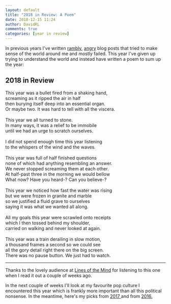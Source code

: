 ```yaml
---  
layout: default  
title: "2018 in Review: A Poem"
date: 2018-12-15 11:24  
author: DavidRL  
comments: true  
categories: [year in review]  
---  
```


In previous years I've written <a href="/2016-the-year-the-internet-took-over/">rambly</a>, <a href="/2017-review-laughing-naked-emperor/">angry</a> blog posts that tried to make sense of the world around me and mostly failed. This year I've given up trying to understand the world and instead have written a poem to sum up the year:<br />  

<h2>2018 in Review</h2>  

This year was a bullet fired from a shaking hand,<br />screaming as it ripped the air in half<br />then burying itself deep into an essential organ.<br />Or maybe two. It was hard to tell with all the viscera.<br /><br />This year we all turned to stone.<br />In many ways, it was a relief to be immobile<br />until we had an urge to scratch ourselves.<br /><br />I did not spend enough time this year listening<br />to the whispers of the wind and the waves.<br /><br />This year was full of half finished questions <br />none of which had anything resembling an answer.<br />We never stopped screaming them at each other.<br />At half-past three in the morning we would bellow<br />What now? Have you heard-? Can you believe-?<br /><br />This year we noticed how fast the water was rising<br />but we were frozen in granite and marble<br />so we justified a fluid grave to ourselves<br />saying it was what we wanted all along.<br /><br />All my goals this year were scrawled onto receipts<br />which I then tossed behind my shoulder,<br />carried on walking and never looked at again.<br /><br />This year was a train derailing in slow motion,<br />a thousand frames a second so we could see<br />all the gory detail right there on the big screen.<br />There was no pause button. We just had to watch. <br />  

***
Thanks to the lovely audience at <a href="https://www.facebook.com/LOTMPoetry/">Lines of the Mind</a> for listening to this one when I read it out a couple of weeks ago.  

In the next couple of weeks I'll look at my favourite pop culture I encountered this year which is frankly more important than all this political nonsense. In the meantime, here's my picks from <a href="https://davidralphlewis.co.uk/best-of-2017/">2017 </a>and from <a href="https://davidralphlewis.co.uk/best-of-2016/">2016.</a><br /><br />  

